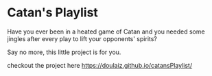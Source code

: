 # Catan's Playlist

Have you ever been in a heated game of Catan and you needed some jingles after every play to lift your opponents' spirits?

Say no more, this little project is for you.

checkout the project here https://doulaiz.github.io/catansPlaylist/
